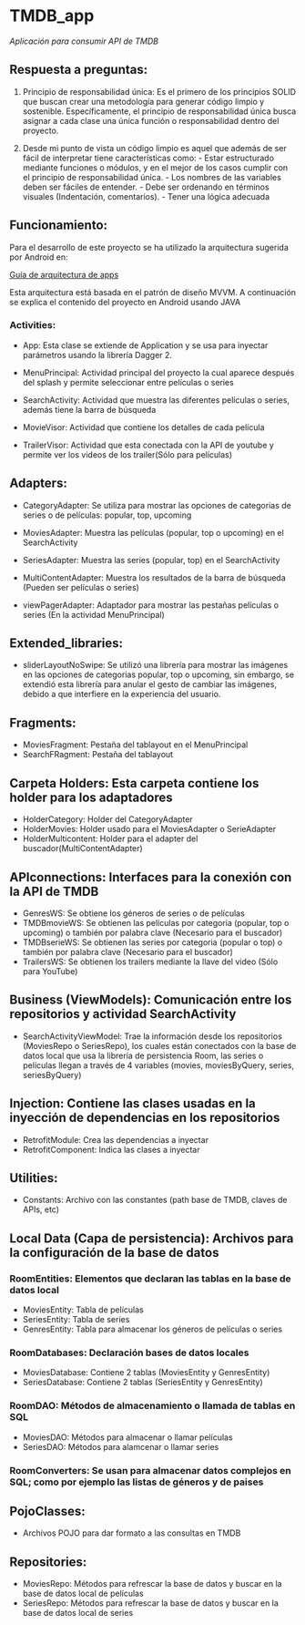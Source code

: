 # TMDB_app

_Aplicación para consumir API de TMDB_

## Respuesta a preguntas:

1) Principio de responsabilidad única: Es el primero de los principios SOLID que buscan crear una metodología para generar código limpio y sostenible. Específicamente, el principio de responsabilidad única busca asignar a cada clase una única función o responsabilidad dentro del proyecto.

2) Desde mi punto de vista un código limpio es aquel que además de ser fácil de interpretar tiene características como:
		- Estar estructurado mediante funciones o módulos, y en el mejor de los casos cumplir con el principio de responsabilidad única.
		- Los nombres de las variables deben ser fáciles de entender.
		- Debe ser ordenando en términos visuales (Indentación, comentarios).
		- Tener una lógica adecuada

## Funcionamiento:

Para el desarrollo de este proyecto se ha utilizado la arquitectura sugerida por Android en:

[Guía de arquitectura de apps](https://developer.android.com/jetpack/docs/guide?hl=es-419)
	
Esta arquitectura está basada en el patrón de diseño MVVM.
A continuación se explica el contenido del proyecto en Android usando JAVA

### Activities:

- App: Esta clase se extiende de Application y se usa para inyectar parámetros usando la librería Dagger 2.

- MenuPrincipal: Actividad principal del proyecto la cual aparece después del splash y permite seleccionar entre películas o series

- SearchActivity: Actividad que muestra las diferentes películas o series, además tiene la barra de búsqueda

- MovieVisor: Actividad que contiene los detalles de cada película

- TrailerVisor: Actividad que esta conectada con la API de youtube y permite ver los videos de los trailer(Sólo para películas)

## Adapters:

- CategoryAdapter: Se utiliza para mostrar las opciones de categorias de series o de películas: popular, top, upcoming

- MoviesAdapter: Muestra las películas (popular, top o upcoming) en el SearchActivity

- SeriesAdapter: Muestra las series (popular, top) en el SearchActivity

- MultiContentAdapter: Muestra los resultados de la barra de búsqueda (Pueden ser películas o series)

- viewPagerAdapter: Adaptador para mostrar las pestañas películas o series (En la actividad MenuPrincipal)
	

## Extended_libraries:
	
- sliderLayoutNoSwipe: Se utilizó una librería para mostrar las imágenes en las opciones de categorias popular, top o upcoming, sin embargo,
se extendió esta librería para anular el gesto de cambiar las imágenes, debido a que interfiere en la experiencia del usuario.
	
## Fragments:
- MoviesFragment: Pestaña del tablayout en el MenuPrincipal
- SearchFRagment: Pestaña del tablayout
	

## Carpeta Holders: Esta carpeta contiene los holder para los adaptadores
- HolderCategory: Holder del CategoryAdapter
- HolderMovies: Holder usado para el MoviesAdapter o SerieAdapter
- HolderMulticontent: Holder para el adapter del buscador(MultiContentAdapter)

## APIconnections: Interfaces para la conexión con la API de TMDB
- GenresWS: Se obtiene los géneros de series o de películas
- TMDBmovieWS: Se obtienen las películas por categoria (popular, top o upcoming) o también por palabra clave (Necesario para el buscador)
- TMDBserieWS: Se obtienen las series por categoria (popular o top) o también por palabra clave (Necesario para el buscador)
- TrailersWS: Se obtienen los trailers mediante la llave del video (Sólo para YouTube)

## Business (ViewModels): Comunicación entre los repositorios y actividad SearchActivity
- SearchActivityViewModel: Trae la información desde los repositorios (MoviesRepo o SeriesRepo), los cuales están conectados con la base de datos local que usa la librería de persistencia Room, las series o películas llegan a través de 4 variables (movies, moviesByQuery, series, seriesByQuery)
	

## Injection: Contiene las clases usadas en la inyección de dependencias en los repositorios
- RetrofitModule: Crea las dependencias a inyectar
- RetrofitComponent: Indica las clases a inyectar

## Utilities:
- Constants: Archivo con las constantes (path base de TMDB, claves de APIs, etc)

## Local Data (Capa de persistencia): Archivos para la configuración de la base de datos
### RoomEntities: Elementos que declaran las tablas en la base de datos local
- MoviesEntity: Tabla de películas
- SeriesEntity: Tabla de series
- GenresEntity: Tabla para almacenar los géneros de películas o series
### RoomDatabases: Declaración bases de datos locales
- MoviesDatabase: Contiene 2 tablas (MoviesEntity y GenresEntity)
- SeriesDatabase: Contiene 2 tablas (SeriesEntity y GenresEntity)
### RoomDAO: Métodos de almacenamiento o llamada de tablas en SQL
- MoviesDAO: Métodos para almacenar o llamar películas
- SeriesDAO: Métodos para alamcenar o llamar series
### RoomConverters: Se usan para almacenar datos complejos en SQL; como por ejemplo las listas de géneros y de paises
	
## PojoClasses: 

- Archivos POJO para dar formato a las consultas en TMDB

## Repositories:
- MoviesRepo: Métodos para refrescar la base de datos y buscar en la base de datos local de películas
- SeriesRepo: Métodos para refrescar la base de datos y buscar en la base de datos local de series




